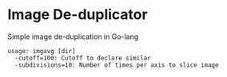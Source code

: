 Image De-duplicator
===================

Simple image de-duplication in Go-lang

	usage: imgavg [dir]
	  -cutoff=100: Cutoff to declare similar
	  -subdivisions=10: Number of times per axis to slice image
